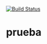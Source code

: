 [![Build Status](https://dev.azure.com/leomp3/TestApp/_apis/build/status/TestApp-Maven-CI?branchName=master)](https://dev.azure.com/leomp3/TestApp/_build/latest?definitionId=1&branchName=master)
# prueba

##
